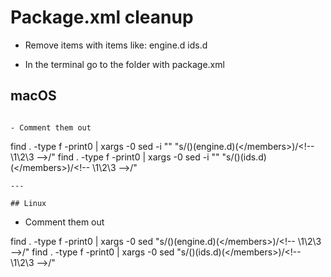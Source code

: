 # Package.xml cleanup

- Remove items with items like: engine.d ids.d  


- In the terminal go to the folder with package.xml

## macOS

```

- Comment them out
```
find . -type f -print0 | xargs -0     sed -i "" "s/\(<members>\)\(engine.d\)\(<\/members>\)/<\!-- \1\2\3 -->/"
find . -type f -print0 | xargs -0     sed -i "" "s/\(<members>\)\(ids.d\)\(<\/members>\)/<\!-- \1\2\3 -->/"



```
---

## Linux

```
- Comment them out

find . -type f -print0 | xargs -0     sed  "s/\(<members>\)\(engine.d\)\(<\/members>\)/<\!-- \1\2\3 -->/"
find . -type f -print0 | xargs -0     sed  "s/\(<members>\)\(ids.d\)\(<\/members>\)/<\!-- \1\2\3 -->/"



